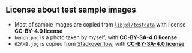 ## License about test sample images
- Most of sample images are copied from [`libjxl/testdata`](https://github.com/libjxl/testdata/tree/main) with license **CC-BY-4.0 license**
- `bench.png` is a photo taken by myself, with **CC-BY-SA-4.0 license**
- `62AHB.jpg` is copied from [Stackoverflow](https://stackoverflow.com/questions/31865743/pil-pillow-decode-icc-profile-information), with [**CC-BY-SA-4.0 license**](https://stackoverflow.com/help/licensing)